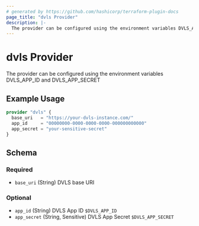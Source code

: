 ```yaml
---
# generated by https://github.com/hashicorp/terraform-plugin-docs
page_title: "dvls Provider"
description: |-
  The provider can be configured using the environment variables DVLS_APP_ID and DVLS_APP_SECRET
---
```


# dvls Provider

The provider can be configured using the environment variables DVLS_APP_ID and DVLS_APP_SECRET

## Example Usage

```terraform
provider "dvls" {
  base_uri   = "https://your-dvls-instance.com/"
  app_id     = "00000000-0000-0000-0000-000000000000"
  app_secret = "your-sensitive-secret"
}
```

<!-- schema generated by tfplugindocs -->
## Schema

### Required

- `base_uri` (String) DVLS base URI

### Optional

- `app_id` (String) DVLS App ID `$DVLS_APP_ID`
- `app_secret` (String, Sensitive) DVLS App Secret `$DVLS_APP_SECRET`
